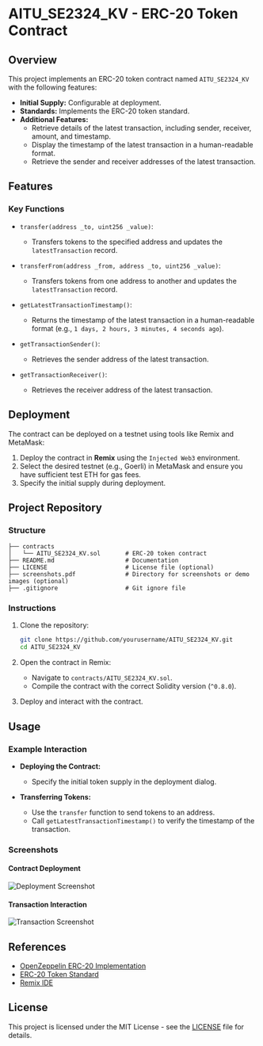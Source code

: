 # AITU_SE2324_KV - ERC-20 Token Contract

## Overview

This project implements an ERC-20 token contract named `AITU_SE2324_KV` with the following features:

- **Initial Supply:** Configurable at deployment.
- **Standards:** Implements the ERC-20 token standard.
- **Additional Features:**
  - Retrieve details of the latest transaction, including sender, receiver, amount, and timestamp.
  - Display the timestamp of the latest transaction in a human-readable format.
  - Retrieve the sender and receiver addresses of the latest transaction.

## Features

### Key Functions
- `transfer(address _to, uint256 _value)`:
  - Transfers tokens to the specified address and updates the `latestTransaction` record.

- `transferFrom(address _from, address _to, uint256 _value)`:
  - Transfers tokens from one address to another and updates the `latestTransaction` record.

- `getLatestTransactionTimestamp()`:
  - Returns the timestamp of the latest transaction in a human-readable format (e.g., `1 days, 2 hours, 3 minutes, 4 seconds ago`).

- `getTransactionSender()`:
  - Retrieves the sender address of the latest transaction.

- `getTransactionReceiver()`:
  - Retrieves the receiver address of the latest transaction.

## Deployment

The contract can be deployed on a testnet using tools like Remix and MetaMask:

1. Deploy the contract in **Remix** using the `Injected Web3` environment.
2. Select the desired testnet (e.g., Goerli) in MetaMask and ensure you have sufficient test ETH for gas fees.
3. Specify the initial supply during deployment.

## Project Repository

### Structure
```
├── contracts
│   └── AITU_SE2324_KV.sol       # ERC-20 token contract
├── README.md                    # Documentation
├── LICENSE                      # License file (optional)
├── screenshots.pdf              # Directory for screenshots or demo images (optional)
├── .gitignore                   # Git ignore file
```

### Instructions

1. Clone the repository:
   ```bash
   git clone https://github.com/yourusername/AITU_SE2324_KV.git
   cd AITU_SE2324_KV
   ```

2. Open the contract in Remix:
   - Navigate to `contracts/AITU_SE2324_KV.sol`.
   - Compile the contract with the correct Solidity version (`^0.8.0`).

3. Deploy and interact with the contract.

## Usage

### Example Interaction

- **Deploying the Contract:**
  - Specify the initial token supply in the deployment dialog.

- **Transferring Tokens:**
  - Use the `transfer` function to send tokens to an address.
  - Call `getLatestTransactionTimestamp()` to verify the timestamp of the transaction.

### Screenshots

#### Contract Deployment
![Deployment Screenshot](images/deployment.png)

#### Transaction Interaction
![Transaction Screenshot](images/transaction.png)

## References

- [OpenZeppelin ERC-20 Implementation](https://github.com/OpenZeppelin/openzeppelin-contracts)
- [ERC-20 Token Standard](https://ethereum.org/en/developers/docs/standards/tokens/erc-20/)
- [Remix IDE](https://remix.ethereum.org/)

## License

This project is licensed under the MIT License - see the [LICENSE](LICENSE) file for details.

